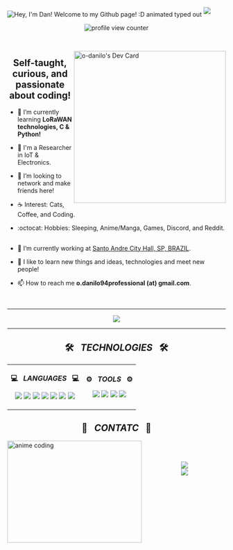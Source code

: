 <img src="https://readme-typing-svg.demolab.com?font=Operator+Mono&size=37&duration=2800&pause=2000&color=FAFAFA&center=true&vCenter=true&width=940&height=50&lines=Hello,+My+Name+is+Danilo+Oliveira!;I'm+From+Santo+André,+SP+-+Brazil;I+Work+in+IOT+and+Electronics+Development;Welcome+And+Enjoy!+:D" align="middle" alt="Hey, I'm Dan! Welcome to my Github page! :D animated typed out">
<img  src="assests/borderseperator.gif">

<p align="center">
    <img src="https://komarev.com/ghpvc/?username=o-danilo&color=0079fa&style=flat-square&label=PROFILE+VIEWS" alt="profile view counter">
</p> <br>

<a href="https://app.daily.dev/o-danilo"> <img align='right' src="https://api.daily.dev/devcards/8fddb2af28184ef78283439a583c3cb1.png?r=fa0" width="350" alt="o-danilo's Dev Card" /></a>

<h2 align="center"> Self-taught, curious, and passionate about coding!</h2>

* 🌳 I’m currently learning **LoRaWAN technologies, C & Python!** <br>

* 🤵 I'm a Researcher in IoT & Electronics.

* 🐾 I’m looking to network and make friends here! <br>

* ☕ Interest: Cats, Coffee, and Coding. <br>

* :octocat: Hobbies: Sleeping, Anime/Manga, Games, Discord, and Reddit. <br>

<h2></h2>



- 🔭 I’m currently working at [Santo Andre City Hall, SP, BRAZIL](https://web.santoandre.sp.gov.br).

- 🤖 I like to learn new things and ideas, technologies and meet new people!

<!-- - 👨‍💻 I’m currently learning **C, Typescript & Python**. -->

- 📫 How to reach me **o.danilo94professional (at) gmail.com**.

<br><hr />
<div align="center">
  <img src="https://i.pinimg.com/originals/a1/9d/14/a19d149acd516549f0a2ac035b88cd35.gif">
</div>
<hr />
<h2 align="center">🛠️&ensp; <i>TECHNOLOGIES</i> &ensp;🛠️</h2>
<div>
  <table>
    <th>
      <p align="center">
        <p align="center">💻&ensp; <i>LANGUAGES</i> &ensp;💻</p>
        <img src="https://img.shields.io/badge/GIT-E44C30?style=for-the-badge&logo=git&logoColor=white" />
        <img src="https://img.shields.io/badge/python-3670A0?style=for-the-badge&logo=python&logoColor=ffdd54" />
        <img src="https://img.shields.io/badge/-Arduino-00979D?style=for-the-badge&logo=Arduino&logoColor=white" />
        <img src="https://img.shields.io/badge/r-%23276DC3.svg?style=for-the-badge&logo=r&logoColor=white" />
        <img src="https://img.shields.io/badge/c++-%2300599C.svg?style=for-the-badge&logo=c%2B%2B&logoColor=white" />
        <img src="https://img.shields.io/badge/c-%2300599C.svg?style=for-the-badge&logo=c&logoColor=white" />
        <img src="https://img.shields.io/badge/ruby-%23CC342D.svg?style=for-the-badge&logo=ruby&logoColor=white" />
      </p>
    </th>
    <th>
      <p align="center">
      <p align="center">⚙️&ensp; <i>TOOLS</i> &ensp;⚙️</p>
        <img src="https://img.shields.io/badge/Visual_Studio_Code-0078D4?style=for-the-badge&logo=visual%20studio%20code&logoColor=white" />
        <img src="https://img.shields.io/badge/VIM-%2311AB00.svg?style=for-the-badge&logo=vim&logoColor=white" />
        <img src="https://img.shields.io/badge/GitHub-100000?style=for-the-badge&logo=github&logoColor=white" />
        <img src="https://img.shields.io/badge/GitLab-330F63?style=for-the-badge&logo=gitlab&logoColor=white" />
      </p>    
    </th>
  </table>
<div>
 <h2></h2>
<h2 align="center">🙋‍&ensp; <i>CONTATC</i> &ensp;🙋‍</h2>
<a>&nbsp;</a>
<img align="left" width="310px" height="235px" src="https://www.ignboards.com/proxy.php?image=https%3A%2F%2Fi.pinimg.com%2Foriginals%2F29%2F9a%2F9d%2F299a9d775a786be5973804cb13248842.gif&hash=8fa1acaab0e1387307a3c8ccff3b94a3" alt="anime coding" />
<div>
  <p align="center">
  <br>
    <a href="https://www.linkedin.com/in/o-danilo" target="_blank"><img src="https://img.shields.io/badge/-LinkedIn-%230077B5?style=for-the-badge&logo=linkedin&logoColor=white" target="_blank"></a> <br>
    <a href="https://stackoverflow.com/users/18716886/o-danilo"><img src="https://img.shields.io/badge/Stack%20Overflow-F58025?style=for-the-badge&logo=Stack%20Overflow&logoColor=white"></a>
       </p><br><br>
    <p align="center">
<!--    <a href="https://github.com/leoszm" target="_blank"><img height="55" width="55" src="./images/buttons/githublogo.png" alt=""/>&nbsp;&nbsp;&nbsp;&nbsp;&nbsp;</a>
    <a href="mailto:leonardosousa60.profissional@gmail.com" target="_blank"><img height="55" width="55" src="./images/buttons/gmailogo.png" alt=""/>&nbsp;&nbsp;&nbsp;&nbsp;&nbsp;</a>
    <a href="https://discordapp.com/users/702567755618189404" target="_blank"><img height="55" width="55" src="./images/buttons/discordlogo.png" alt=""/>&nbsp;&nbsp;&nbsp;&nbsp;&nbsp;</a> -->
    </p>

  </div>
   </div>
  <br>
